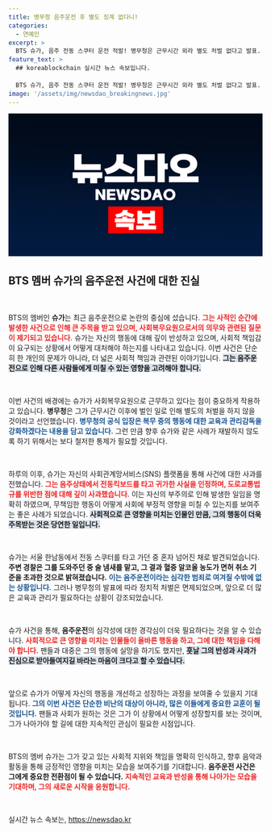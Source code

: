 ```yaml
---
title: 병무청 음주운전 후 별도 징계 없다니!
categories:
  - 연예인
excerpt: >
  BTS 슈가, 음주 전동 스쿠터 운전 적발! 병무청은 근무시간 외라 별도 처벌 없다고 발표. 그러나 도로교통법에 따라 처벌될 예정. 팬들의 우려와 사과의 목소리가 이어지고 있다. 자세한 내용은 클릭하세요!
feature_text: >
  ## koreablockchain 실시간 뉴스 속보입니다.

  BTS 슈가, 음주 전동 스쿠터 운전 적발! 병무청은 근무시간 외라 별도 처벌 없다고 발표. 그러나 도로교통법에 따라 처벌될 예정. 팬들의 우려와 사과의 목소리가 이어지고 있다. 자세한 내용은 클릭하세요!
image: '/assets/img/newsdao_breakingnews.jpg'
---
```


<p><img src="/assets/img/newsdao_breakingnews.jpg" alt="koreablockchain 속보" /></p>

<h2 data-ke-size="size26">BTS 멤버 슈가의 음주운전 사건에 대한 진실</h2>

<p data-ke-size="size16">&nbsp;</p>

<p>BTS의 멤버인 <b>슈가</b>는 최근 음주운전으로 논란의 중심에 섰습니다. <b><span style="color: #ee2323;">그는 사적인 순간에 발생한 사건으로 인해 큰 주목을 받고 있으며, 사회복무요원으로서의 의무와 관련된 질문이 제기되고 있습니다.</span></b> 슈가는 자신의 행동에 대해 깊이 반성하고 있으며, 사회적 책임감이 요구되는 상황에서 어떻게 대처해야 하는지를 나타내고 있습니다. 이번 사건은 단순히 한 개인의 문제가 아니라, 더 넓은 사회적 책임과 관련된 이야기입니다. <b><span style="background-color: #21538527;">그는 음주운전으로 인해 다른 사람들에게 미칠 수 있는 영향을 고려해야 합니다.</span></b> </p>

<p data-ke-size="size16">&nbsp;</p>

<p>이번 사건의 배경에는 슈가가 사회복무요원으로 근무하고 있다는 점이 중요하게 작용하고 있습니다. <b>병무청</b>은 그가 근무시간 이후에 벌인 일로 인해 별도의 처벌을 하지 않을 것이라고 선언했습니다. <b><span style="color: #1a5490;">병무청의 공식 입장은 복무 중의 행동에 대한 교육과 관리감독을 강화하겠다는 내용을 담고 있습니다.</span></b> 그런 만큼 향후 슈가와 같은 사례가 재발하지 않도록 하기 위해서는 보다 철저한 통제가 필요할 것입니다.</p>

<p data-ke-size="size16">&nbsp;</p>

<p>하루의 이후, 슈가는 자신의 사회관계망서비스(SNS) 플랫폼을 통해 사건에 대한 사과를 전했습니다. <b><span style="color: #ee2323;">그는 음주상태에서 전동킥보드를 타고 귀가한 사실을 인정하며, 도로교통법규를 위반한 점에 대해 깊이 사과했습니다.</span></b> 이는 자신의 부주의로 인해 발생한 일임을 명확히 하였으며, 무책임한 행동이 어떻게 사회에 부정적 영향을 미칠 수 있는지를 보여주는 좋은 사례가 되었습니다. <b><span style="background-color: #21538527;">사회적으로 큰 영향을 미치는 인물인 만큼, 그의 행동이 더욱 주목받는 것은 당연한 일입니다.</span></b> </p>

<p data-ke-size="size16">&nbsp;</p>

<p>슈가는 서울 한남동에서 전동 스쿠터를 타고 가던 중 혼자 넘어진 채로 발견되었습니다. <b>주변 경찰은 그를 도와주던 중 술 냄새를 맡고, 그 결과 혈중 알코올 농도가 면허 취소 기준을 초과한 것으로 밝혀졌습니다.</b> <b><span style="color: #1a5490;">이는 음주운전이라는 심각한 범죄로 여겨질 수밖에 없는 상황입니다.</span></b> 그러나 병무청의 발표에 따라 정치적 처벌은 면제되었으며, 앞으로 더 많은 교육과 관리가 필요하다는 상황이 강조되었습니다. </p>

<p data-ke-size="size16">&nbsp;</p>

<p>슈가 사건을 통해, <b>음주운전</b>의 심각성에 대한 경각심이 더욱 필요하다는 것을 알 수 있습니다. <b><span style="color: #ee2323;">사회적으로 큰 영향을 미치는 인물들이 올바른 행동을 하고, 그에 대한 책임을 다해야 합니다.</span></b> 팬들과 대중은 그의 행동에 실망을 하기도 했지만, <b><span style="background-color: #21538527;">훗날 그의 반성과 사과가 진심으로 받아들여지길 바라는 마음이 크다고 할 수 있습니다.</span></b></p>

<p data-ke-size="size16">&nbsp;</p>

<p>앞으로 슈가가 어떻게 자신의 행동을 개선하고 성장하는 과정을 보여줄 수 있을지 기대됩니다. <b><span style="color: #1a5490;">그의 이번 사건은 단순한 비난의 대상이 아니라, 많은 이들에게 중요한 교훈이 될 것입니다.</span></b> 팬들과 사회가 원하는 것은 그가 이 상황에서 어떻게 성장할지를 보는 것이며, 그가 나아가야 할 길에 대한 지속적인 관심이 필요한 시점입니다. </p>

<p data-ke-size="size16">&nbsp;</p>

<p>BTS의 멤버 슈가는 그가 갖고 있는 사회적 지위와 책임을 명확히 인식하고, 향후 음악과 활동을 통해 긍정적인 영향을 미치는 모습을 보여주기를 기대합니다. <b>음주운전 사건은 그에게 중요한 전환점이 될 수 있습니다.</b> <b><span style="color: #ee2323;">지속적인 교육과 반성을 통해 나아가는 모습을 기대하며, 그의 새로운 시작을 응원합니다.</span></b> </p>

<p data-ke-size="size16">&nbsp;</p>
실시간 뉴스 속보는, <a href="https://newsdao.kr" rel="dofollow">https://newsdao.kr</a>


